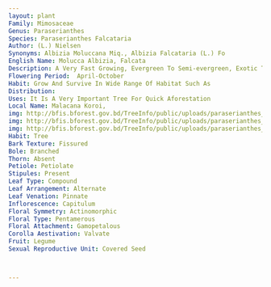 ```yaml
---
layout: plant
Family: Mimosaceae
Genus: Paraserianthes
Species: Paraserianthes Falcataria
Author: (L.) Nielsen
Synonyms: Albizia Moluccana Miq., Albizia Falcataria (L.) Fo
English Name: Molucca Albizia, Falcata
Description: A Very Fast Growing, Evergreen To Semi-evergreen, Exotic Tree Of About 20 To 45 M Tall With Flat Topped Gigantic Umbrella-shaped Crown. Bark Greenish To Greyish-white, Slightly Warty, Nearly Smooth With Longitudinal Rows Of Brown Lenticulate Marks, Under Bark Reddish-brown And Inner Bark White To Purplish-red. Young Shoots And Inflorescence Densely Ferruginous Tomentose Or Shortly Pubescent. Leaves Bipinnately Compound, Rachis About 15-30 Cm Long, Pinnae 7-12 Pairs, Lowest Pair Smaller, 4-11 Cm Long, Leaflets 10-36 Pairs, 0.8-1.5 Ã— 0.4-0.6 Cm, Linear-oblong, Slightly Falcate, Opposite, Sessile, Apex Acute, Midrib Nearer To Upper Margin, Base Very Unequal, Glabrous Or Minutely Pubescent. Inflorescence Axillary, Panicle Spike, Up To 10-15 Cm Long, Shorter Than The Leaves. Flowers Small, Creamy-white, Pentamerous, Bracteate, Scented, Sessile, Bracts Small, Concave, Early Caduous. Calyx Green, Cup-shaped, 1.5-2.5 Mm Long, Silky, Teeth 5, 0.5-1.0 Mm Long, Deltoid, Acute. Corolla Funnel-shaped, Greenish-yellow Or Creamy-white, 4-6 Mm Long, Lobes 2.5-3.0 Mm Long, Reflexed, Ovate-oblong To Elliptic, Acute. Stamens Monadelphous, Numerous, Filaments White, 10-15 Mm Long, Much Exserted, Staminal Tube C 3.5 Mm Long, Equal To Or Longer Than The Corolla Tube,Anthers Small, Bilobed. Ovary Glabrous, 1.5-2.0 Mm Long, Shortly Stipitate, Often With A Ring-shaped Nectary At The Base. Fruit A Pod, 7.5-10.5 Ã— 1.5-1.7 Cm, Linear-oblong, Thinly Woody With A Narrow C 3 Mm Wide Wing Along Upper Suture, Densely Pubescent Or Glabrous, Yellowish-red To Pale Brown When Dry, Dehiscent Along Both Sutures. Seeds 8-14 Per Pod, 6-7 Ã— 3-4 Mm, Ellipsoid, Olive-green With Distinct Areole On The Surfaces.
Flowering Period:  April-October
Habit: Grow And Survive In Wide Range Of Habitat Such As 
Distribution: 
Uses: It Is A Very Important Tree For Quick Aforestation
Local Name: Malacana Koroi, 
img: http://bfis.bforest.gov.bd/TreeInfo/public/uploads/paraserianthes_falcataria1.jpg
img: http://bfis.bforest.gov.bd/TreeInfo/public/uploads/paraserianthes_falcataria.jpg
img: http://bfis.bforest.gov.bd/TreeInfo/public/uploads/paraserianthes_falcataria3.jpg
Habit: Tree
Bark Texture: Fissured
Bole: Branched
Thorn: Absent
Petiole: Petiolate
Stipules: Present
Leaf Type: Compound
Leaf Arrangement: Alternate
Leaf Venation: Pinnate
Inflorescence: Capitulum
Floral Symmetry: Actinomorphic
Floral Type: Pentamerous
Floral Attachment: Gamopetalous
Corolla Aestivation: Valvate
Fruit: Legume
Sexual Reproductive Unit: Covered Seed



---
```


